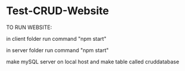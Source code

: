 # Test-CRUD-Website


TO RUN WEBSITE:

in client folder run command "npm start"

in server folder run command "npm start"

make mySQL server on local host and make table called cruddatabase
